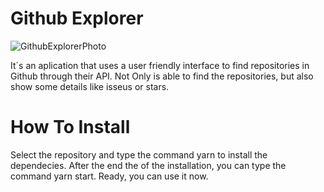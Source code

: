 <h1> Github Explorer </h1> 

<img src="https://arquivos-gobarber.s3.eu-west-2.amazonaws.com/Screenshot+from+2020-08-16+01-50-47.png" alt="GithubExplorerPhoto" />

It´s an aplication that uses a user friendly interface to find repositories in Github through their API. Not Only is able to find the repositories, but also show some details like isseus or stars.

<h1> How To Install </h1>

Select the repository and type the command yarn to install the dependecies. After the end the of the installation, you can type the command yarn start. Ready, you can use it now.

